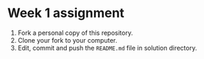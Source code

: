 # Week 1 assignment

1. Fork a personal copy of this repository.
2. Clone your fork to your computer.
3. Edit, commit and push the `README.md` file in solution directory.

